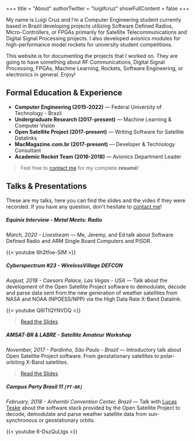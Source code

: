 +++
title = "About"
authorTwitter = "luigifcruz"
showFullContent = false
+++

My name is Luigi Cruz and I’m a Computer Engineering student currently based in Brazil developing projects utilizing Software Defined Radios, Micro-Controllers, or FPGAs primarily for Satellite Telecommunications and Digital Signal Processing projects. I also developed avionics modules for high-performance model rockets for university student competitions.

This website is for documenting the projects that I worked on. They are going to have something about RF Communications, Digital Signal Processing, FPGAs, Machine Learning, Rockets, Software Engineering, or electronics in general. Enjoy!

## Formal Education & Experience
- **Computer Engineering (2015-2022)** &mdash; Federal University of Technology - Brazil
- **Undergraduate Research (2017-present)** &mdash; Machine Learning & Computer Vision
- **Open Satellite Project (2017-present)** &mdash; Writing Software for Satellite Datalinks
- **MacMagazine.com.br (2017-present)** &mdash; Developer & Technology Consultant
- **Academic Rocket Team (2016-2018)** &mdash; Avionics Department Leader

> Feel free to [contact me](/contact) for my complete **resumé**!

## Talks & Presentations
These are my talks, here you can find the slides and the video if they were recorded. If you have any question, don't hesitate to [contact me](/contact)!

##### Equinix Interview - Metal Meets: Radio
<cite>March, 2020 - Livestream</cite> &mdash; Me, Jeremy, and Ed talk about Software Defined Radio and ARM Single Board Computers and PiSDR.

{{< youtube 6h2tfoe-SIM >}}

##### Cyberspectrum #23 - WirelessVillage DEFCON
<cite>August, 2018 - Caesars Palace, Las Vegas - USA</cite> &mdash; Talk about the development of the Open Satellite Project software to demodulate, decode and parse data sent from the new generation of weather satellites from NASA and NOAA (NPOESS/NPP) via the High Data Rate X-Band Datalink.

{{< youtube Q6ITlQYNVDQ >}}

> [Read the Slides](/media/XBand_Satellites_Datalink.pdf)

##### AMSAT-BR & LABRE - Satellite Amateur Workshop
<cite>November, 2017 - Pardinho, São Paulo - Brazil</cite> &mdash; Introductory talk about Open Satellite Project software. From geostationary satellites to polar-orbiting X-Band satellites.

> [Read the Slides](/media/open_satellite_project_2nd_labre.pdf)

##### Campus Party Brasil 11 `[PT-BR]`
<cite>February, 2018 - Anhembi Convention Center, Brazil</cite> &mdash; Talk with [Lucas Teske](https://twitter.com/lucasteske) about the software stack provided by the Open Satellite Project to decode, demodulate and parse weather satellite data from sun-synchronous or geostationary orbits.

{{< youtube 6-DszQuLtgs >}}
